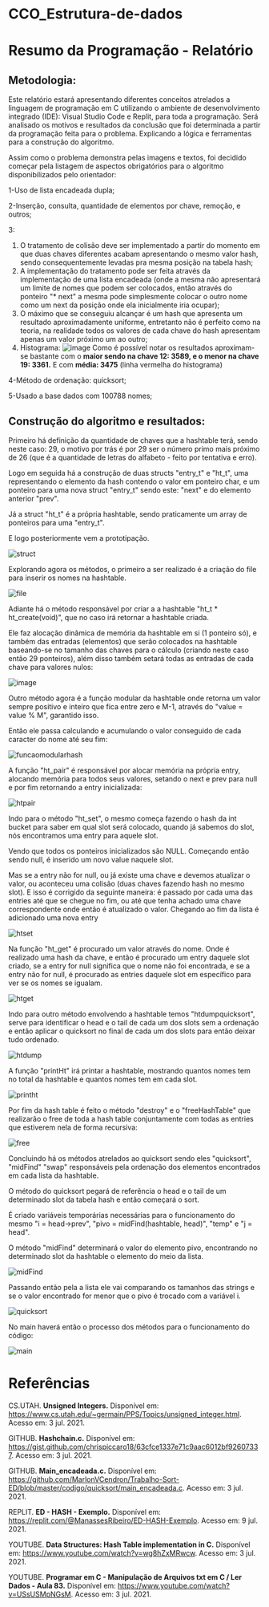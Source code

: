 # CCO_Estrutura-de-dados
# Resumo da Programação - Relatório
## Metodologia:

Este relatório estará apresentando diferentes conceitos atrelados a linguagem de programação em C utilizando o ambiente de desenvolvimento integrado (IDE): Visual Studio Code e Replit, para toda a programação. Será analisado os motivos e resultados da conclusão que foi determinada a partir da programação feita para o problema. Explicando a lógica e ferramentas para a construção do algoritmo.

Assim como o problema demonstra pelas imagens e textos, foi decidido começar pela listagem de aspectos obrigatórios para o algoritmo disponibilizados pelo orientador:

1-Uso de lista encadeada dupla;

2-Inserção, consulta, quantidade de elementos por chave, remoção, e outros;

3:
  1. O tratamento de colisão deve ser implementado a partir do momento em que duas chaves diferentes acabam apresentando o mesmo valor hash, sendo consequentemente levadas pra mesma posição na tabela hash;
  2. A implementação do tratamento pode ser feita através da implementação de uma lista encadeada (onde a mesma não apresentará um limite de nomes que podem ser colocados, então através do ponteiro "* next" a mesma pode simplesmente colocar o outro nome como um next da posição onde ela inicialmente iria ocupar);
  3. O máximo que se conseguiu alcançar é um hash que apresenta um resultado aproximadamente uniforme, entretanto não é perfeito como na teoria, na realidade todos os valores de cada chave do hash apresentam apenas um valor próximo um ao outro;
  4. Histograma:
![image](https://user-images.githubusercontent.com/66339390/125474924-59164bcb-81b0-4a54-9458-9a67a1571ef9.png)
Como é possível notar os resultados aproximam-se bastante com o **maior sendo na chave 12: 3589, e o menor na chave 19: 3361.**
E com **média: 3475** (linha vermelha do histograma)

4-Método de ordenação: quicksort;

5-Usado a base dados com 100788 nomes;

## Construção do algoritmo e resultados:

Primeiro há definição da quantidade de chaves que a hashtable terá, sendo neste caso: 29, o motivo por trás é por 29 ser o número primo mais próximo de 26 (que é a quantidade de letras do alfabeto - feito por tentativa e erro).

Logo em seguida há a construção de duas structs "entry_t" e "ht_t", uma representando o elemento da hash contendo o valor em ponteiro char, e um ponteiro para uma nova struct "entry_t" sendo este: "next" e do elemento anterior "prev".

Já a struct "ht_t" é a própria hashtable, sendo praticamente um array de ponteiros para uma "entry_t".

E logo posteriormente vem a prototipação.

![struct](https://user-images.githubusercontent.com/66339390/125795304-529e397d-d81f-4a69-a6c6-6d6f436e42dc.png)

Explorando agora os métodos, o primeiro a ser realizado é a criação do file para inserir os nomes na hashtable.

![file](https://user-images.githubusercontent.com/66339390/125795518-91949eff-9d1e-4c40-836b-a8c6d91b14d9.png)

Adiante há o método responsável por criar a a hashtable "ht_t * ht_create(void)", que no caso irá retornar a hashtable criada. 

Ele faz alocação dinâmica de memória da hashtable em si (1 ponteiro só), e também das entradas (elementos) que serão colocados na hashtable baseando-se no tamanho das chaves para o cálculo (criando neste caso então 29 ponteiros), além disso também setará todas as entradas de cada chave para valores nulos:

![image](https://user-images.githubusercontent.com/66339390/125383927-8c055700-e36e-11eb-9dc1-fc92999690ea.png)

Outro método agora é a função modular da hashtable onde retorna um valor sempre positivo e inteiro que fica entre zero e M-1, através do "value = value % M", garantido isso.

Então ele passa calculando e acumulando o valor conseguido de cada caracter do nome até seu fim:

![funcaomodularhash](https://user-images.githubusercontent.com/66339390/125795763-4e9641a9-7be9-4278-903b-faabb6f2f1dd.png)

A função "ht_pair" é responsável por alocar memória na própria entry, alocando memória para todos seus valores, setando o next e prev para null e por fim retornando a entry inicializada:

![htpair](https://user-images.githubusercontent.com/66339390/125795882-4737514b-c3f9-4bc5-8182-8a3d82f685ac.png)

Indo para o método "ht_set", o mesmo começa fazendo o hash da int bucket para saber em qual slot será colocado, quando já sabemos do slot, nós encontramos uma entry para aquele slot.

Vendo que todos os ponteiros inicializados são NULL. Começando então sendo null, é inserido um novo value naquele slot. 

Mas se a entry não for null, ou já existe uma chave e devemos atualizar o valor, ou aconteceu uma colisão (duas chaves fazendo hash no mesmo slot). E isso é corrigido da seguinte maneira: é passado por cada uma das entries até que se chegue no fim, ou até que tenha achado uma chave correspondente onde então é atualizado o valor. Chegando ao fim da lista é adicionado uma nova entry

![htset](https://user-images.githubusercontent.com/66339390/125796136-ef19cf5e-b8d2-47bc-8efe-2bae3faa2bfe.png)

Na função "ht_get" é procurado um valor através do nome. Onde é realizado uma hash da chave, e então é procurado um entry daquele slot criado, se a entry for null significa que o nome não foi encontrada, e se a entry não for null, é procurado as entries daquele slot em específico para ver se os nomes se igualam.

![htget](https://user-images.githubusercontent.com/66339390/125796289-18c8ae7f-b6c7-4849-8bec-9d7c3a37d4cd.png)

Indo para outro método envolvendo a hashtable temos "htdumpquicksort", serve para identificar o head e o tail de cada um dos slots sem a ordenação e então aplicar o quicksort no final de cada um dos slots para então deixar tudo ordenado.

![htdump](https://user-images.githubusercontent.com/66339390/125796613-a0b6617c-4580-4fab-a824-499f383a69a6.png)

A função "printHt" irá printar a hashtable, mostrando quantos nomes tem no total da hashtable e quantos nomes tem em cada slot.

![printht](https://user-images.githubusercontent.com/66339390/125796782-026df251-ca9d-4685-b05d-37640b171c79.png)

Por fim da hash table é feito o método "destroy" e o "freeHashTable" que realizarão o free de toda a hash table conjuntamente com todas as entries que estiverem nela de forma recursiva:

![free](https://user-images.githubusercontent.com/66339390/125351033-f3eb7b80-e335-11eb-91c6-532e7ae0495d.png)

Concluindo há os métodos atrelados ao quicksort sendo eles "quicksort", "midFind" "swap" responsáveis pela ordenação dos elementos encontrados em cada lista da hashtable.

O método do quicksort pegará de referência o head e o tail de um determinado slot da tabela hash e então começará o sort.

É criado variáveis temporárias necessárias para o funcionamento do mesmo "i = head->prev", "pivo = midFind(hashtable, head)", "temp" e "j = head".

O método "midFind" determinará o valor do elemento pivo, encontrando no determinado slot da hashtable o elemento do meio da lista.

![midFind](https://user-images.githubusercontent.com/66339390/125797200-a0edac80-0ecc-4cab-bf4d-37be51b9b120.png)

Passando então pela a lista ele vai comparando os tamanhos das strings e se o valor encontrado for menor que o pivo é trocado com a variável i.

![quicksort](https://user-images.githubusercontent.com/66339390/125797410-1fcccc89-aa54-47b0-9366-2fa3e5471358.png)

No main haverá então o processo dos métodos para o funcionamento do código:

![main](https://user-images.githubusercontent.com/66339390/125797515-fd485d94-4315-4ba9-8d89-a0563410bd81.png)

# Referências

CS.UTAH. **Unsigned Integers.** Disponível em: <https://www.cs.utah.edu/~germain/PPS/Topics/unsigned_integer.html>. Acesso em: 3 jul. 2021.

GITHUB. **Hashchain.c.** Disponível em: <https://gist.github.com/chrispiccaro18/63cfce1337e71c9aac6012bf92607337>. Acesso em: 3 jul. 2021.

GITHUB. **Main_encadeada.c.** Disponível em: <https://github.com/MarlonVCendron/Trabalho-Sort-ED/blob/master/codigo/quicksort/main_encadeada.c>. Acesso em: 3 jul. 2021.

REPLIT. **ED - HASH - Exemplo.** Disponível em: <https://replit.com/@ManassesRibeiro/ED-HASH-Exemplo>. Acesso em: 9 jul. 2021.

YOUTUBE. **Data Structures: Hash Table implementation in C.** Disponível em: <https://www.youtube.com/watch?v=wg8hZxMRwcw>. Acesso em: 3 jul. 2021.

YOUTUBE. **Programar em C - Manipulação de Arquivos txt em C / Ler Dados - Aula 83.** Disponível em: <https://www.youtube.com/watch?v=USsUSMpNGsM>. Acesso em: 3 jul. 2021.
